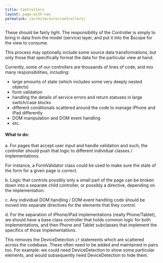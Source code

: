 ```yaml
---
title: Controllers
layout: page-with-nav
permalink: /architecture/controllers/
---
```


These should be fairly light. The responsibility of the Controller is simply to
bring in data from the model (service) layer, and put it into the $scope for the
view to consume.

This process may optionally include some source data transformations, but
only those that specifically format the data for the particular view at hand.

Currently, some of our controllers are thousands of lines of code, and mix
many responsibilities, including:

- large amounts of state (which includes some very deeply nested objects)
- form validation
- handling the details of service errors and return statuses in large
  switch/case blocks
- different conditionals scattered around the code to manage iPhone and iPad
  differently
- DOM manipulation and DOM event handling
- etc.

#### What to do:

a. For pages that accept user input and handle validation and such, the
   controller should push that logic to different individual classes /
   implementations.

   For instance, a FormValidator class could be used to make sure the state of
   the form for a given page is correct.

b. Logic that controls possibly only a small part of the page can be broken
down into a separate child controller, or possibly a directive, depending on the
implementation.

c. Any individual DOM handling / DOM event handling code should be moved into
separate directives for the elements that they control.

d. For the separation of iPhone/iPad implementations (really Phone/Tablet), we
   should have a base class controller that holds common logic for both
   implementations, and then Phone and Tablet subclasses that implement the
   specifics of those implementations.

   This removes the DeviceDetection `if` statements which are scattered across
   the codebase. These often need to be added and maintained in pairs too. For
   example: we could need DeviceDetection to show some particular elements, and
   would subsequently need DeviceDetection to hide them.